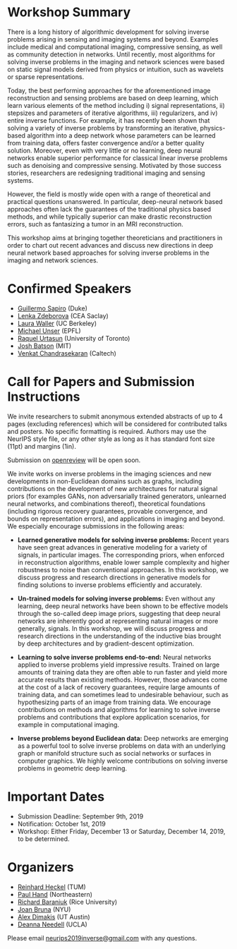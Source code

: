 # Workshop Summary

There is a long history of algorithmic development for solving inverse problems arising in sensing and imaging systems and beyond. Examples include medical and computational imaging, compressive sensing, as well as community detection in networks. Until recently, most algorithms for solving inverse problems in the imaging and network sciences were based on static signal models derived from physics or intuition, such as wavelets or sparse representations.

Today, the best performing approaches for the aforementioned image reconstruction and sensing problems are based on deep learning, which learn various elements of the method including i) signal representations,  ii) stepsizes and parameters of iterative algorithms, iii) regularizers, and iv) entire inverse functions. For example, it has recently been shown that solving a variety of inverse problems by transforming an iterative, physics-based algorithm into a deep network whose parameters can be learned from training data, offers faster convergence and/or a better quality solution. Moreover, even with very little or no learning, deep neural networks enable superior performance for classical linear inverse problems such as denoising and compressive sensing. Motivated by those success stories, researchers are redesigning traditional imaging and sensing systems. 

However, the field is mostly wide open with a range of theoretical and practical questions unanswered. In particular, deep-neural network based approaches often lack the guarantees of the traditional physics based methods, and while typically superior can make drastic reconstruction errors, such as fantasizing a tumor in an MRI reconstruction.

This workshop aims at bringing together theoreticians and practitioners in order to chart out recent advances and discuss new directions in deep neural network based approaches for solving inverse problems in the imaging and network sciences.

# Confirmed Speakers

- [Guillermo Sapiro](https://ece.duke.edu/faculty/guillermo-sapiro) (Duke)
- [Lenka Zdeborova](http://artax.karlin.mff.cuni.cz/~zdebl9am/) (CEA Saclay)
- [Laura Waller](http://www.laurawaller.com/) (UC Berkeley)
- [Michael Unser](http://bigwww.epfl.ch/unser/) (EPFL)
- [Raquel Urtasun](http://www.cs.toronto.edu/~urtasun/) (University of Toronto)
- [Josh Batson](https://twitter.com/thebasepoint?lang=en) (MIT)
- [Venkat Chandrasekaran](http://users.cms.caltech.edu/~venkatc/) (Caltech)

# Call for Papers and Submission Instructions
We invite researchers to submit anonymous extended abstracts of up to 4 pages (excluding references) which will be considered for contributed talks and posters. No specific formatting is required. Authors may use the NeurIPS style file, or any other style as long as it has standard font size (11pt) and margins (1in).

Submission on [openreview](https://openreview.org/) will be open soon.

We invite works on inverse problems in the imaging sciences and new developments in non-Euclidean domains such as graphs, including contributions on the development of new architectures for natural signal priors (for examples GANs, non adversarially trained generators, unlearned neural networks, and combinations thereof), theoretical foundations (including rigorous recovery guarantees, provable convergence, and bounds on representation errors), and applications in imaging and beyond. We especially encourage submissions in the following areas:

- **Learned generative models for solving inverse problems:** Recent years have seen great advances in generative modeling for a variety of signals, in particular images. The corresponding priors, when enforced in reconstruction algorithms, enable lower sample complexity and higher robustness to noise than conventional approaches. In this workshop, we discuss progress and research directions in generative models for finding solutions to inverse problems efficiently and accurately.

- **Un-trained models for solving inverse problems:** Even without any learning, deep neural networks have been shown to be effective models through the so-called deep image priors, suggesting that deep neural networks are inherently good at representing natural images or more generally, signals. In this workshop, we will discuss progress and research directions in the understanding of the inductive bias brought by deep architectures and by gradient-descent optimization.

- **Learning to solve inverse problems end-to-end:** Neural networks applied to inverse problems yield impressive results. Trained on large amounts of training data they are often able to run faster and yield more accurate results than existing methods. However, those advances come at the cost of a lack of recovery guarantees, require large amounts of training data, and can sometimes lead to undesirable behaviour, such as hypothesizing parts of an image from training data. We encourage contributions on methods and algorithms for learning to solve inverse problems and contributions that explore application scenarios, for example in computational imaging.

- **Inverse problems beyond Euclidean data:** Deep networks are emerging as a powerful tool to solve inverse problems on data with an underlying graph or manifold structure such as social networks  or surfaces in computer graphics. We highly welcome contributions on solving inverse problems in geometric deep learning.

# Important Dates
- Submission Deadline: September 9th, 2019
- Notification: October 1st, 2019
- Workshop: Either Friday, December 13 or Saturday, December 14, 2019, to be determined.

# Organizers
- [Reinhard Heckel](http://www.reinhardheckel.com/) (TUM)
- [Paul Hand](http://khoury.northeastern.edu/home/hand/) (Northeastern)
- [Richard Baraniuk](http://richb.rice.edu/) (Rice University)
- [Joan Bruna](https://cims.nyu.edu/~bruna/) (NYU)
- [Alex Dimakis](https://users.ece.utexas.edu/~dimakis/) (UT Austin)
- [Deanna Needell](https://www.math.ucla.edu/~deanna/) (UCLA)

Please email [neurips2019inverse@gmail.com](mailto:neurips2019inverse@gmail.com) with any questions.
